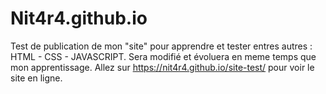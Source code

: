 # Nit4r4.github.io
Test de publication de mon "site" pour apprendre et tester entres autres : HTML - CSS - JAVASCRIPT. 
Sera modifié et évoluera en meme temps que mon apprentissage.
Allez sur https://nit4r4.github.io/site-test/ pour voir le site en ligne.
